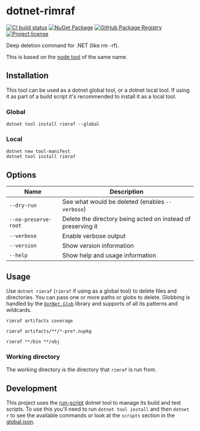 # dotnet-rimraf

[![CI build status](https://github.com/xt0rted/dotnet-rimraf/actions/workflows/ci.yml/badge.svg?branch=main)](https://github.com/xt0rted/dotnet-rimraf/actions/workflows/ci.yml)
[![NuGet Package](https://img.shields.io/nuget/v/rimraf?logo=nuget)](https://www.nuget.org/packages/rimraf)
[![GitHub Package Registry](https://img.shields.io/badge/github-package_registry-yellow?logo=nuget)](https://nuget.pkg.github.com/xt0rted/index.json)
[![Project license](https://img.shields.io/github/license/xt0rted/dotnet-rimraf)](LICENSE)

Deep deletion command for .NET (like rm -rf).

This is based on the [node tool](https://github.com/isaacs/rimraf) of the same name.

## Installation

This tool can be used as a dotnet global tool, or a dotnet local tool.
If using it as part of a build script it's recommended to install it as a local tool.

### Global

```console
dotnet tool install rimraf --global
```

### Local

```console
dotnet new tool-manifest
dotnet tool install rimraf
```

## Options

Name | Description
-- | --
`--dry-run` | See what would be deleted (enables `--verbose`)
`--no-preserve-root` | Delete the directory being acted on instead of preserving it
`--verbose` | Enable verbose output
`--version` | Show version information
`--help` | Show help and usage information

## Usage

Use `dotnet rimraf` (`rimraf` if using as a global tool) to delete files and directories.
You can pass one or more paths or globs to delete.
Globbing is handled by the [`DotNet.Glob`](https://github.com/dazinator/DotNet.Glob) library and supports of all its patterns and wildcards.

```console
rimraf artifacts coverage
```

```console
rimraf artifacts/**/*-pre*.nupkg
```

```console
rimraf **/bin **/obj
```

### Working directory

The working directory is the directory that `rimraf` is run from.

## Development

This project uses the [run-script](https://github.com/xt0rted/dotnet-run-script) dotnet tool to manage its build and test scripts.
To use this you'll need to run `dotnet tool install` and then `dotnet r` to see the available commands or look at the `scripts` section in the [global.json](global.json).
